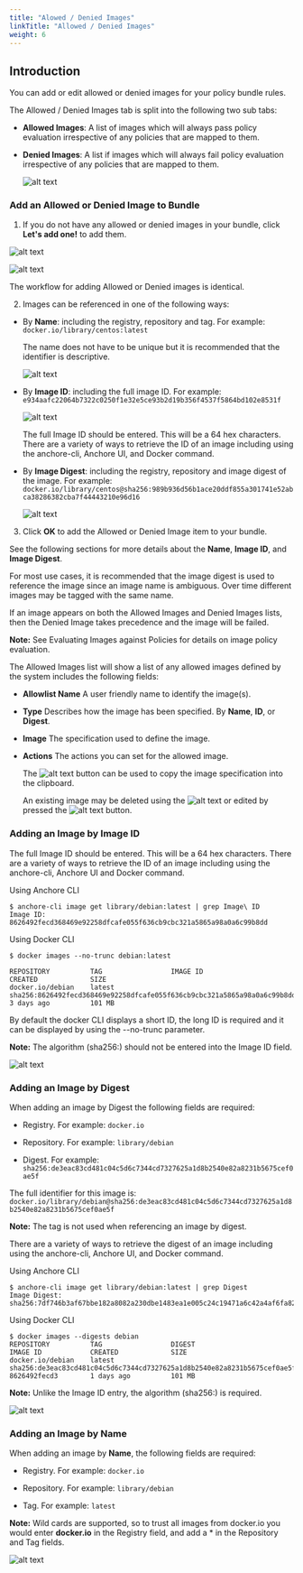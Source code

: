 ```yaml
---
title: "Alowed / Denied Images"
linkTitle: "Allowed / Denied Images"
weight: 6
---
```


## Introduction

You can add or edit allowed or denied images for your policy bundle rules. 

The Allowed / Denied Images tab is split into the following two sub tabs:

- **Allowed Images**: A list of images which will always pass policy evaluation irrespective of any policies that are mapped to them.

- **Denied Images**: A list if images which will always fail policy evaluation irrespective of any policies that are mapped to them.

  ![alt text](allowed-denied-images-tab.png)

### Add an Allowed or Denied Image to Bundle ###

1. If you do not have any allowed or denied images in your bundle, click **Let's add one!** to add them. 

![alt text](allowed-image-add.png)

![alt text](add-denied-image.png)

The workflow for adding Allowed or Denied images is identical. 


2. Images can be referenced in one of the following ways:

- By **Name**: including the registry, repository and tag. For example: `docker.io/library/centos:latest`

   The name does not have to be unique but it is recommended that the identifier is descriptive.

   ![alt text](image-name.png)

- By **Image ID**: including the full image ID. For example: `e934aafc22064b7322c0250f1e32e5ce93b2d19b356f4537f5864bd102e8531f`

   ![alt text](image-id.png)

   The full Image ID should be entered. This will be a 64 hex characters. There are a variety of ways to retrieve the ID of an image including using the anchore-cli, Anchore UI, and Docker command.
   

- By **Image Digest**: including the registry, repository and image digest of the image. For example: `docker.io/library/centos@sha256:989b936d56b1ace20ddf855a301741e52abca38286382cba7f44443210e96d16`

   ![alt text](image-digest.png)

3. Click **OK** to add the Allowed or Denied Image item to your bundle.


See the following sections for more details about the **Name**, **Image ID**, and **Image Digest**. 

For most use cases, it is recommended that the image digest is used to reference the image since an image name is ambiguous. Over time different images may be tagged with the same name. 

If an image appears on both the Allowed Images and Denied Images lists, then the Denied Image takes precedence and the image will be failed.


**Note:** See Evaluating Images against Policies for details on image policy evaluation.


The Allowed Images list will show a list of any allowed images defined by the system includes the following fields:

- **Allowlist Name**
  A user friendly name to identify the image(s).

- **Type**
  Describes how the image has been specified. By **Name**, **ID**, or **Digest**.

- **Image**
  The specification used to define the image.

- **Actions**
  The actions you can set for the allowed image.

  The ![alt text](clipboard.jpeg) button can be used to copy the image specification into the clipboard. 

  An existing image may be deleted using the ![alt text](TrashButton.png) or edited by pressed the ![alt text](EditButtonLong.jpeg) button.



### Adding an Image by Image ID 

The full Image ID should be entered. This will be a 64 hex characters. There are a variety of ways to retrieve the ID of an image including using the anchore-cli, Anchore UI and Docker command.

Using Anchore CLI

```
$ anchore-cli image get library/debian:latest | grep Image\ ID
Image ID: 8626492fecd368469e92258dfcafe055f636cb9cbc321a5865a98a0a6c99b8dd
```

Using Docker CLI

```
$ docker images --no-trunc debian:latest

REPOSITORY          TAG                 IMAGE ID                                                                  CREATED             SIZE
docker.io/debian    latest              sha256:8626492fecd368469e92258dfcafe055f636cb9cbc321a5865a98a0a6c99b8dd   3 days ago          101 MB
```

By default the docker CLI displays a short ID, the long ID is required and it can be displayed by using the --no-trunc parameter.

**Note:** The algorithm (sha256:) should not be entered into the Image ID field.

![alt text](image-id.png)


### Adding an Image by Digest

When adding an image by Digest the following fields are required:

- Registry. For example: `docker.io`

- Repository. For example: `library/debian`

- Digest. For example: `sha256:de3eac83cd481c04c5d6c7344cd7327625a1d8b2540e82a8231b5675cef0ae5f`

The full identifier for this image is: `docker.io/library/debian@sha256:de3eac83cd481c04c5d6c7344cd7327625a1d8b2540e82a8231b5675cef0ae5f`

**Note:** The tag is not used when referencing an image by digest.

There are a variety of ways to retrieve the digest of an image including using the anchore-cli, Anchore UI, and Docker command.

Using Anchore CLI

```
$ anchore-cli image get library/debian:latest | grep Digest
Image Digest: sha256:7df746b3af67bbe182a8082a230dbe1483ea1e005c24c19471a6c42a4af6fa82
```

Using Docker CLI

```
$ docker images --digests debian
REPOSITORY          TAG                 DIGEST                                                                    IMAGE ID            CREATED             SIZE
docker.io/debian    latest              sha256:de3eac83cd481c04c5d6c7344cd7327625a1d8b2540e82a8231b5675cef0ae5f   8626492fecd3        1 days ago          101 MB
```

**Note:** Unlike the Image ID entry, the algorithm (sha256:) is required.

![alt text](image-digest.png)


### Adding an Image by Name

When adding an image by **Name**, the following fields are required:

- Registry. For example: `docker.io`

- Repository. For example: `library/debian`

- Tag. For example: `latest`

**Note:** Wild cards are supported, so to trust all images from docker.io you would enter **docker.io** in the Registry field, and add a * in the Repository and Tag fields.

 ![alt text](image-name.png)